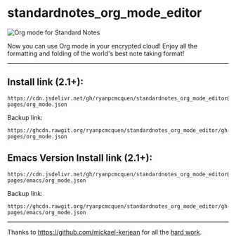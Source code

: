 # standardnotes_org_mode_editor

![Org mode for Standard Notes](https://raw.githubusercontent.com/ryanpcmcquen/standardnotes_org_mode_editor/gh-pages/screenshot.1516826241.png)

Now you can use Org mode in your encrypted cloud! Enjoy all the formatting and folding of the world's best note taking format!

-----

## Install link (2.1+):
```
https://cdn.jsdelivr.net/gh/ryanpcmcquen/standardnotes_org_mode_editor@gh-pages/org_mode.json
```

Backup link:

```
https://ghcdn.rawgit.org/ryanpcmcquen/standardnotes_org_mode_editor/gh-pages/org_mode.json
```

## Emacs Version Install link (2.1+):
```
https://cdn.jsdelivr.net/gh/ryanpcmcquen/standardnotes_org_mode_editor@gh-pages/emacs/org_mode.json
```

Backup link:
```
https://ghcdn.rawgit.org/ryanpcmcquen/standardnotes_org_mode_editor/gh-pages/emacs/org_mode.json
```

-----

Thanks to https://github.com/mickael-kerjean for all the [hard work](https://github.com/mickael-kerjean/nuage/blob/master/client/pages/viewerpage/editor/orgmode.js).
